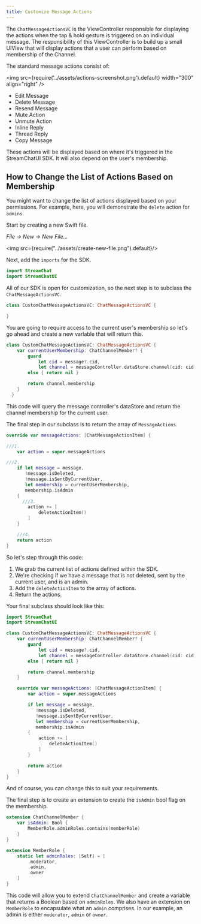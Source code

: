 ```yaml
---
title: Customize Message Actions
---
```


The `ChatMessageActionsVC` is the ViewController responsible for displaying the actions when the tap & hold gesture is triggered on an individual message. The responsibility of this ViewController is to build up a small UIView that will display actions that a user can perform based on membership of the Channel.

The standard message actions consist of:

<img
  src={require('../assets/actions-screenshot.png').default}
  width="300"
  align="right"
/>

- Edit Message
- Delete Message
- Resend Message
- Mute Action
- Unmute Action
- Inline Reply
- Thread Reply
- Copy Message

These actions will be displayed based on where it's triggered in the StreamChatUI SDK. It will also depend on the user's membership.

## How to Change the List of Actions Based on Membership

You might want to change the list of actions displayed based on your permissions. For example, here, you will demonstrate the `delete` action for `admins`.

Start by creating a new Swift file.

*File -> New -> New File...*

<img src={require("../assets/create-new-file.png").default}/>

Next, add the `imports` for the SDK.

```swift
import StreamChat
import StreamChatUI
```

All of our SDK is open for customization, so the next step is to subclass the `ChatMessageActionsVC`.

```swift
class CustomChatMessageActionsVC: ChatMessageActionsVC {

}
```

You are going to require access to the current user's membership so let's go ahead and create a new variable that will return this.

```swift
class CustomChatMessageActionsVC: ChatMessageActionsVC {
    var currentUserMembership: ChatChannelMember? {
        guard
            let cid = message?.cid,
            let channel = messageController.dataStore.channel(cid: cid)
        else { return nil }

        return channel.membership
    }
  }
```

This code will query the message controller's dataStore and return the channel membership for the current user.

The final step in our subclass is to return the array of `MessageActions`.

```swift
override var messageActions: [ChatMessageActionItem] {

///1.
    var action = super.messageActions

///2.
    if let message = message,
       !message.isDeleted,
       !message.isSentByCurrentUser,
       let membership = currentUserMembership,
       membership.isAdmin
    {
      ///3.
        action += [
            deleteActionItem()
        ]
    }

    ///4.
    return action
}
```

So let's step through this code:

1. We grab the current list of actions defined within the SDK.
2. We're checking if we have a message that is not deleted, sent by the current user, and is an admin.
3. Add the `deleteActionItem` to the array of actions.
4. Return the actions.

Your final subclass should look like this:

```swift
import StreamChat
import StreamChatUI

class CustomChatMessageActionsVC: ChatMessageActionsVC {
    var currentUserMembership: ChatChannelMember? {
        guard
            let cid = message?.cid,
            let channel = messageController.dataStore.channel(cid: cid)
        else { return nil }

        return channel.membership
    }

    override var messageActions: [ChatMessageActionItem] {
        var action = super.messageActions

        if let message = message,
           !message.isDeleted,
           !message.isSentByCurrentUser,
           let membership = currentUserMembership,
           membership.isAdmin
        {
            action += [
                deleteActionItem()
            ]
        }

        return action
    }
}
```

And of course, you can change this to suit your requirements.

The final step is to create an extension to create the `isAdmin` bool flag on the membership.

```swift
extension ChatChannelMember {
    var isAdmin: Bool {
        MemberRole.adminRoles.contains(memberRole)
    }
}

extension MemberRole {
    static let adminRoles: [Self] = [
        .moderator,
        .admin,
        .owner
    ]
}
```

This code will allow you to extend `ChatChannelMember` and create a variable that returns a Boolean based on `adminRoles`. We also have an extension on `MemberRole` to encapsulate what an `admin` comprises. In our example, an admin is either `moderator`, `admin` or `owner`.
